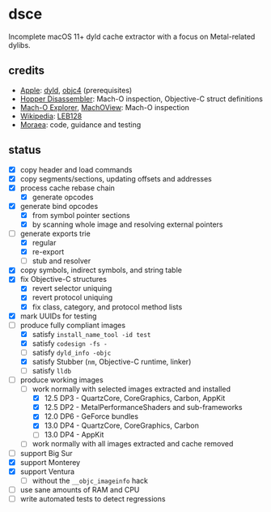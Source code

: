# dsce

Incomplete macOS 11+ dyld cache extractor with a focus on Metal-related dylibs.

## credits

- [Apple](https://apple.com): [dyld](https://github.com/apple-oss-distributions/dyld), [objc4](https://github.com/apple-oss-distributions/objc4) (prerequisites)
- [Hopper Disassembler](https://www.hopperapp.com): Mach-O inspection, Objective-C struct definitions
- [Mach-O Explorer](https://github.com/DeVaukz/MachO-Explorer), [MachOView](https://github.com/mythkiven/MachOView): Mach-O inspection
- [Wikipedia](https://wikipedia.org): [LEB128](https://en.wikipedia.org/wiki/LEB128)
- [Moraea](https://github.com/moraea): code, guidance and testing

## status

- [x] copy header and load commands
- [x] copy segments/sections, updating offsets and addresses
- [x] process cache rebase chain
	- [x] generate opcodes
- [x] generate bind opcodes
	- [x] from symbol pointer sections
	- [x] by scanning whole image and resolving external pointers
- [ ] generate exports trie
	- [x] regular
	- [x] re-export
	- [ ] stub and resolver
- [x] copy symbols, indirect symbols, and string table
- [x] fix Objective-C structures
	- [x] revert selector uniquing
	- [x] revert protocol uniquing
	- [x] fix class, category, and protocol method lists
- [x] mark UUIDs for testing
- [ ] produce fully compliant images
	- [x] satisfy `install_name_tool -id test`
	- [x] satisfy `codesign -fs -`
	- [ ] satisfy `dyld_info -objc`
	- [x] satisfy Stubber (`nm`, Objective-C runtime, linker)
	- [ ] satisfy `lldb`
- [ ] produce working images
	- [ ] work normally with selected images extracted and installed
		- [x] 12.5 DP3 - QuartzCore, CoreGraphics, Carbon, AppKit
		- [x] 12.5 DP2 - MetalPerformanceShaders and sub-frameworks
		- [x] 12.0 DP6 - GeForce bundles
		- [x] 13.0 DP4 - QuartzCore, CoreGraphics, Carbon
		- [ ] 13.0 DP4 - AppKit
	- [ ] work normally with all images extracted and cache removed
- [ ] support Big Sur
- [x] support Monterey
- [x] support Ventura
	- [ ] without the `__objc_imageinfo` hack
- [ ] use sane amounts of RAM and CPU
- [ ] write automated tests to detect regressions